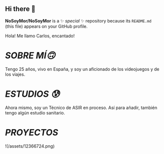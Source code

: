 ## Hi there 👋


**NoSoyMor/NoSoyMor** is a ✨ _special_ ✨ repository because its `README.md` (this file) appears on your GitHub profile.

Hola! Me llamo Carlos, encantado!

# *SOBRE MÍ🙃*
Tengo 25 años, vivo en España, y soy un aficionado de los videojuegos y de los viajes. 

# *ESTUDIOS 😰*
Ahora mismo, soy un Técnico de ASIR en proceso.
Así para añadir, también tengo algún estudio sanitario.

# *PROYECTOS* 
!(/assets/12366724.png)




<!--
Here are some ideas to get you started:

- 🔭 I’m currently working on ...
- 🌱 I’m currently learning ...
- 👯 I’m looking to collaborate on ...
- 🤔 I’m looking for help with ...
- 💬 Ask me about ...
- 📫 How to reach me: ...
- 😄 Pronouns: ...
- ⚡ Fun fact: ...
-->
